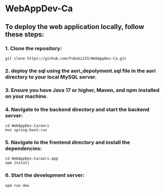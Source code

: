 # WebAppDev-Ca

## To deploy the web application locally, follow these steps:

### 1. Clone the repository:
   ```
   git clone https://github.com/Fubuki233/WebAppDev-Ca.git
   ```
### 2. deploy the sql using the aori_depolyment.sql file in the aori directory to your local MySQL server.
### 3. Ensure you have Java 17 or higher, Maven, and npm installed on your machine.
### 4. Navigate to the backend directory and start the backend server:
   ```
   cd WebAppDev-Ca/aori
   mvn spring-boot:run
   ```
### 5. Navigate to the frontend directory and install the dependencies:
   ```
   cd WebAppDev-Ca/aori-app
   npm install
   ```
### 6. Start the development server:
   ```
   npm run dev
   ```
